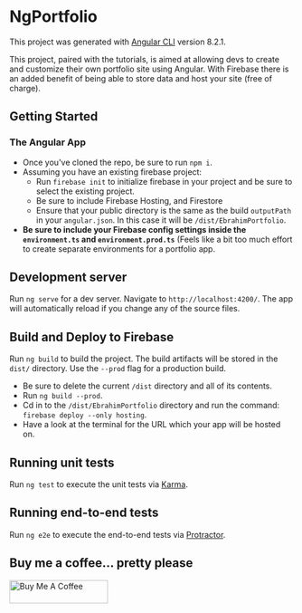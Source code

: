 # NgPortfolio

This project was generated with [Angular CLI](https://github.com/angular/angular-cli) version 8.2.1.

This project, paired with the tutorials, is aimed at allowing devs to create and customize their own portfolio site using Angular.
With Firebase there is an added benefit of being able to store data and host your site (free of charge).

## Getting Started
### The Angular App
* Once you've cloned the repo, be sure to run `npm i`.
* Assuming you have an existing firebase project: 
    * Run `firebase init` to initialize firebase in your project and be sure to select the existing project.
    * Be sure to include Firebase Hosting, and Firestore
    * Ensure that your public directory is the same as the build `outputPath` in your `angular.json`. In this case it will be `/dist/EbrahimPortfolio`.
* **Be sure to include your Firebase config settings inside the `environment.ts` and `environment.prod.ts`** (Feels like a bit too much effort to create separate environments for a portfolio app.


## Development server

Run `ng serve` for a dev server. Navigate to `http://localhost:4200/`. The app will automatically reload if you change any of the source files.


## Build and Deploy to Firebase

Run `ng build` to build the project. The build artifacts will be stored in the `dist/` directory. Use the `--prod` flag for a production build.

* Be sure to delete the current `/dist` directory and all of its contents. 
* Run `ng build --prod`.
* Cd in to the `/dist/EbrahimPortfolio` directory and run the command: `firebase deploy --only hosting`.
* Have a look at the terminal for the URL which your app will be hosted on.

## Running unit tests

Run `ng test` to execute the unit tests via [Karma](https://karma-runner.github.io).

## Running end-to-end tests

Run `ng e2e` to execute the end-to-end tests via [Protractor](http://www.protractortest.org/).

## Buy me a coffee... pretty please
<a href="https://www.buymeacoffee.com/jayjohnson" target="_blank"><img src="https://cdn.buymeacoffee.com/buttons/default-blue.png" alt="Buy Me A Coffee" height="41" width="174"></a>
